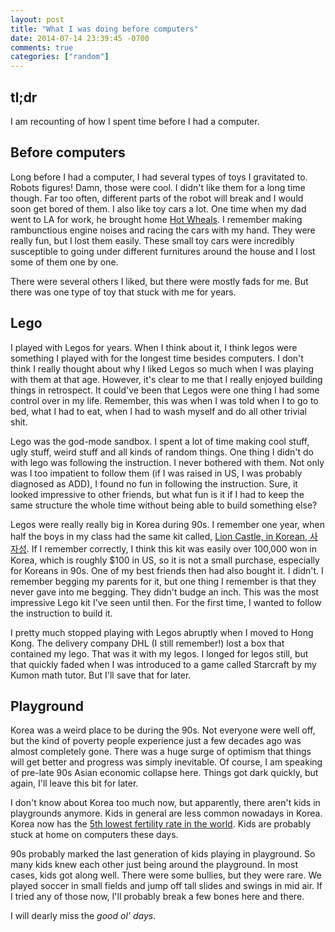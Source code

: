 ```yaml
---
layout: post
title: "What I was doing before computers"
date: 2014-07-14 23:39:45 -0700
comments: true
categories: ["random"]
---
```


## tl;dr

I am recounting of how I spent time before I had a computer.

## Before computers

Long before I had a computer, I had several types of toys I gravitated to.
Robots figures! Damn, those were cool. I didn't like them for a long time
though. Far too often, different parts of the robot will break and I
would soon get bored of them. I also like toy cars a lot. One time when my dad
went to LA for work, he brought home [Hot Wheals](http://en.wikipedia.org/wiki/Hot_Wheels).
I remember making rambunctious engine noises and racing the cars with my hand.
They were really fun, but I lost them easily. These small toy cars were
incredibly susceptible to going under different furnitures around the house
and I lost some of them one by one.

There were several others I liked, but there were mostly fads for me.
But there was one type of toy that stuck with me for years.

## Lego

I played with Legos for years. When I think about it, I think legos were
something I played with for the longest time besides computers. I don't think
I really thought about why I liked Legos so much when I was playing with them
at that age. However, it's clear to me that I really enjoyed building things
in retrospect. It could've been that Legos were one thing I had some control over
in my life. Remember, this was when I was told when I to go to bed, what I had to eat,
when I had to wash myself and do all other trivial shit.

Lego was the god-mode sandbox. I spent a lot of time making cool stuff, ugly stuff,
weird stuff and all kinds of random things. One thing I didn't do with lego
was following the instruction. I never bothered with them. Not only was I too
impatient to follow them (if I was raised in US, I was probably diagnosed as ADD),
I found no fun in following the instruction. Sure, it looked impressive to
other friends, but what fun is it if I had to keep the same structure the whole
time without being able to build something else?

Legos were really really big in Korea during 90s. I remember one year, when half
the boys in my class had the same kit called, [Lion Castle, in Korean, 사자성](http://pockgoon.egloos.com/3701611).
If I remember correctly, I think this kit was easily over 100,000 won in Korea, which
is roughly \$100 in US, so it is not a small purchase, especially for Koreans
in 90s.
One of my best friends then had also bought it. I didn't. I remember
begging my parents for it, but one thing I remember is that they never
gave into me begging. They didn't budge an inch. This was the most impressive
Lego kit I've seen until then. For the first time, I wanted to follow the
instruction to build it.

I pretty much stopped playing with Legos abruptly when I moved to Hong Kong.
The delivery company DHL (I still remember!) lost a box that contained my lego.
That was it with my legos. I longed for legos still, but that quickly faded
when I was introduced to a game called Starcraft by my Kumon math tutor. But
I'll save that for later.

## Playground

Korea was a weird place to be during the 90s. Not everyone were well off, but
the kind of poverty people experience just a few decades ago was almost
completely gone. There was a huge surge of optimism that things will get better
and progress was simply inevitable. Of course, I am speaking of pre-late 90s
Asian economic collapse here. Things got dark quickly, but again, I'll leave this
bit for later.

I don't know about Korea too much now, but apparently, there aren't kids in playgrounds
anymore. Kids in general are less common nowadays in Korea. Korea now has the
[5th lowest fertility rate in the world](https://www.cia.gov/library/publications/the-world-factbook/rankorder/2127rank.html).
Kids are probably stuck at home on computers these days.

90s probably marked the last generation of kids playing in playground.
So many kids knew each other just being around the playground.
In most cases, kids got along well. There were some bullies, but they were rare.
We played soccer in small fields and jump off tall slides and swings in mid air.
If I tried any of those now, I'll probably break a few bones here and there.

I will dearly miss the _good ol' days_.
